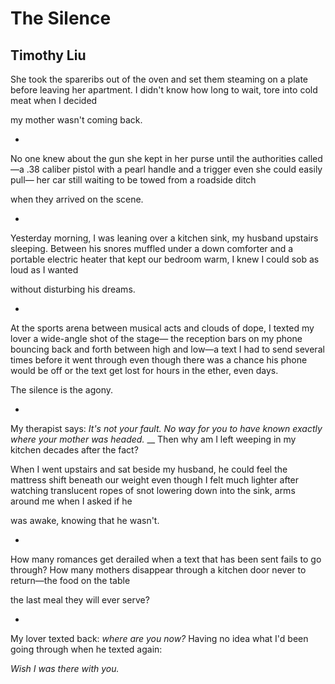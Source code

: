 # The Silence
## Timothy Liu
She took the spareribs out of the oven
and set them steaming on a plate
before leaving her apartment.
I didn't know how long to wait,
tore into cold meat when I decided

my mother wasn't coming back.

*

No one knew about the gun she kept
in her purse until the authorities
called—a .38 caliber pistol
with a pearl handle and a trigger
even she could easily pull—
her car still waiting to be towed
from a roadside ditch

when they arrived on the scene.

*

Yesterday morning, I was leaning
over a kitchen sink, my husband
upstairs sleeping. Between his snores
muffled under a down comforter
and a portable electric heater that kept
our bedroom warm, I knew
I could sob as loud as I wanted

without disturbing his dreams.

*

At the sports arena between musical acts
and clouds of dope, I texted my lover
a wide-angle shot of the stage—
the reception bars on my phone
bouncing back and forth between high
and low—a text I had to send
several times before it went through
even though there was a chance
his phone would be off or the text get
lost for hours in the ether, even days.

The silence is the agony.

*

My therapist says: _It's not your fault._
 _No way for you to have known_
 _exactly where your mother was headed._
__
Then why am I left weeping
in my kitchen decades after the fact?

When I went upstairs and sat
beside my husband, he could feel
the mattress shift beneath our weight
even though I felt much lighter
after watching translucent ropes of snot
lowering down into the sink, arms
around me when I asked if he

was awake, knowing that he wasn't.

*

How many romances get derailed
when a text that has been sent
fails to go through? How many mothers
disappear through a kitchen door
never to return—the food on the table

the last meal they will ever serve?

*

My lover texted back: _where are you now?_
Having no idea what I'd been
going through when he texted again:

_Wish I was there with you._